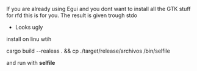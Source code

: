 If you are already using Egui and you dont want to install all the GTK stuff for rfd this is for you. The result is given trough stdo

+ Looks ugly

install on linu wtih 

cargo build --realeas . && cp ./target/release/archivos /bin/selfile

and run with **selfile**
